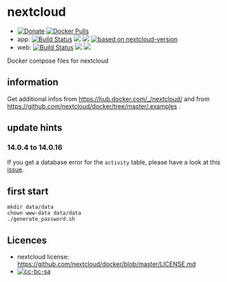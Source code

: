 # nextcloud

- [![Donate](https://img.shields.io/badge/Donate-PayPal-green.svg)](https://paypal.me/pgollor) [![Docker Pulls](https://img.shields.io/docker/pulls/pgollor/nextcloud.svg)](https://hub.docker.com/r/pgollor/nextcloud/)
- app: [![Build Status](https://jenkins.pgollor.de/job/nextcloud-docker-app/badge/icon)](https://jenkins.pgollor.de/job/nextcloud-docker-app/) [![](https://images.microbadger.com/badges/image/pgollor/nextcloud:app-latest.svg)](https://microbadger.com/images/pgollor/nextcloud:app-latest "Get your own image badge on microbadger.com") [![](https://images.microbadger.com/badges/version/pgollor/nextcloud:app-latest.svg)](https://microbadger.com/images/pgollor/nextcloud:app-latest "Get your own version badge on microbadger.com") [![based on nextcloud-version](https://img.shields.io/badge/dynamic/json.svg?label=based%20on&url=https%3A%2F%2Fapi.microbadger.com%2Fv1%2Fimages%2Fpgollor%2Fnextcloud%3Aapp-latest&query=%24.Labels.nv&colorB=brightgreen&prefix=nextcloud-)](https://hub.docker.com/_/nextcloud/)
- web: [![Build Status](https://jenkins.pgollor.de/job/nextcloud-docker-web/badge/icon)](https://jenkins.pgollor.de/job/nextcloud-docker-web/) [![](https://images.microbadger.com/badges/image/pgollor/nextcloud:web-latest.svg)](https://microbadger.com/images/pgollor/nextcloud:web-latest "Get your own image badge on microbadger.com") [![](https://images.microbadger.com/badges/version/pgollor/nextcloud:web-latest.svg)](https://microbadger.com/images/pgollor/nextcloud:web-latest "Get your own version badge on microbadger.com")

Docker compose files for nextcloud


## information

Get additional infos from https://hub.docker.com/_/nextcloud/ and from https://github.com/nextcloud/docker/tree/master/.examples .

## update hints

### 14.0.4 to 14.0.16

If you get a database error for the `activity` table, please have a look at this [issue](https://github.com/nextcloud/activity/issues/309#issuecomment-436929111).

## first start
```
mkdir data/data
chown www-data data/data
./generate_password.sh
```



## Licences

- nextcloud license: https://github.com/nextcloud/docker/blob/master/LICENSE.md
- [![cc-bc-sa](https://i.creativecommons.org/l/by-sa/4.0/88x31.png)](http://creativecommons.org/licenses/by-sa/4.0/)
